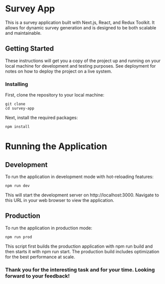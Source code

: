 # Survey App

This is a survey application built with Next.js, React, and Redux Toolkit. It allows for dynamic survey generation and is designed to be both scalable and maintainable.

## Getting Started

These instructions will get you a copy of the project up and running on your local machine for development and testing purposes. See deployment for notes on how to deploy the project on a live system.

### Installing

First, clone the repository to your local machine:

```
git clone
cd survey-app
```

Next, install the required packages:

```
npm install
```

# Running the Application

## Development

To run the application in development mode with hot-reloading features:

```
npm run dev
```

This will start the development server on http://localhost:3000. Navigate to this URL in your web browser to view the application.

## Production

To run the application in production mode:

```
npm run prod
```

This script first builds the production application with npm run build and then starts it with npm run start. The production build includes optimization for the best performance at scale.

### Thank you for the interesting task and for your time. Looking forward to your feedback!
